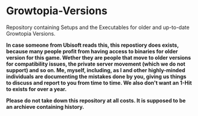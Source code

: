 # Growtopia-Versions
Repository containing Setups and the Executables for older and up-to-date Growtopia Versions.

**In case someone from Ubisoft reads this, this repostiory does exists, because many people profit from having access to binaries for older version for this game. Wether they are people that move to older versions for compatibility issues, the private server movement (which we do not support) and so on. Me, myself, including, as I and other highly-minded individuals are documenting the mistakes done by you, giving us things to discuss and report to you from time to time. We also don't want an 1-Hit to exists for over a year.**

**Please do not take down this repository at all costs. It is supposed to be an archieve containing history.**
